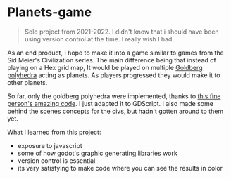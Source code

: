 # Planets-game
> Solo project from 2021-2022. I didn't know that i should have been using version control at the time. I really wish I had.

As an end product, I hope to make it into a game similar to games from the Sid Meier's Civilization series. 
The main difference being that instead of playing on a Hex grid map, It would be played on multiple [Goldberg polyhedra](https://en.wikipedia.org/wiki/Goldberg_polyhedron) acting as planets. As players progressed they would make it to other planets.

So far, only the goldberg polyhedra were implemented, thanks to [this fine person's amazing code](https://github.com/arscan/hexasphere.js/). I just adapted it to GDScript. I also made some behind the scenes concepts for the civs, but hadn't gotten around to them yet.

What I learned from this project:
- exposure to javascript
- some of how godot's graphic generating libraries work
- version control is essential
- its very satisfying to make code where you can see the results in color

